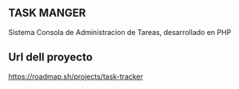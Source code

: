 TASK MANGER
-----------
Sistema Consola de Administracion de Tareas, desarrollado en PHP

Url dell proyecto 
-----------------
https://roadmap.sh/projects/task-tracker
